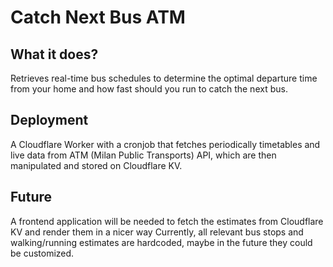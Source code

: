 # Catch Next Bus ATM

## What it does?
Retrieves real-time bus schedules to determine the optimal departure time from your home and how fast should you run to catch the next bus.

## Deployment
A Cloudflare Worker with a cronjob that fetches periodically timetables and live data from ATM (Milan Public Transports) API, which are then manipulated and stored on Cloudflare KV.

## Future
A frontend application will be needed to fetch the estimates from Cloudflare KV and render them in a nicer way
Currently, all relevant bus stops and walking/running estimates are hardcoded, maybe in the future they could be customized.
